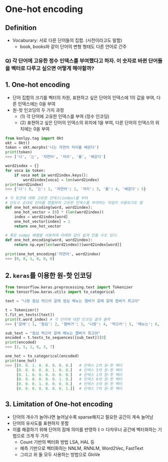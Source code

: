 # One-hot encoding

## Definition
- Vocaburary: 서로 다른 단어들의 집합. (사전이라고도 말함)
    - book, books와 같이 단어의 변형 형태도 다른 언어로 간주

### Q) 각 단어에 고유한 정수 인덱스를 부여했다고 하자. 이 숫자로 바뀐 단어들을 벡터로 다루고 싶으면 어떻게 해야할까?

## 1. One-hot encoding
- 단어 집합의 크기를 벡터의 차원, 표현하고 싶은 단어의 인덱스에 1의 값을 부여, 다른 인덱스에는 0을 부여
- 원-핫 인코딩의 두 가지 과정
    - (1) 각 단어에 고유한 인덱스를 부여 (정수 인코딩)
    - (2) 표현하고 싶은 단어의 인덱스의 위치에 1을 부여, 다른 단어의 인덱스의 위치에는 0을 부여
```python
from konlpy.tag import Okt
okt = Okt()
token = okt.morphs('나는 자연어 처리를 배운다')
print(token)
>>> ['나', '는', '자연어', '처리', '를', '배운다']

word2index = {]
for voca in token:
    if voca not in word2index.keys():
        word2index[voca] = len(word2index)
print(word2index)
>>> {'나': 0, '는': 1, '자연어': 2, '처리': 3, '를': 4, '배운다': 5}

# 각 토큰에 대해 고유한 인덱스(index)를 부여
# 빈도수 순대로 단어를 정렬하여 고유한 인덱스를 부여하는 작업이 사용되기도 함
def one_hot_encoding(word, word2index):
    one_hot_vector = [0] * (len(word2index))
    index = word2index[word]
    one_hot_vector[index] = 1
    return one_hot_vector
    
# 혹은 numpy 배열을 사용하여 아래와 같이 쉽게 만들 수도 있다.
def one_hot_encoding(word, word2index):
    return np.eye(len(word2index))[word2index[word]]
    
print(one_hot_encoding('자연어', word2index)
>>> [0, 0, 1, 0, 0, 0]
```

## 2. `keras`를 이용한 원-핫 인코딩
```python
from tensorflow.keras.preprocessing.text import Tokenizer
from tensorflow.keras.utils import to_categorical

text = "나랑 점심 먹으러 갈래 점심 메뉴는 햄버거 갈래 갈래 험버거 최고야"

t = Tokenizer()
t.fit_on_texts([text])
print(t.word_index) # 각 단어에 대한 인코딩 결과 출력
>>> {'갈래': 1, '점심': 2, '햄버거': 3, '나랑': 4, '먹으러': 5, '메뉴는': 6, '최고야': 7}

sub_text = "점심 먹으러 갈래 메뉴는 햄버거 최고야"
encoded = t.texts_to_sequences([sub_text])[0]
print(encoded)
>>> [2, 5, 1, 6, 3, 7]

one_hot = to_categorical(encoded)
print(one_hot)
>>> [[0. 0. 1. 0. 0. 0. 0. 0.]   # 인덱스 2의 원-핫 벡터
     [0. 0. 0. 0. 0. 1. 0. 0.]   # 인덱스 5의 원-핫 벡터
     [0. 1. 0. 0. 0. 0. 0. 0.]   # 인덱스 1의 원-핫 벡터
     [0. 0. 0. 0. 0. 0. 1. 0.]   # 인덱스 6의 원-핫 벡터
     [0. 0. 0. 1. 0. 0. 0. 0.]   # 인덱스 3의 원-핫 벡터
     [0. 0. 0. 0. 0. 0. 0. 1.]]  # 인덱스 7의 원-핫 벡터
```

## 3. Limitation of One-hot encoding
- 단어의 개수가 늘어나면 늘어날수록 sparse해지고 필요한 공간이 계속 늘어남
- 단어의 유사도를 표현하지 못함
- 이를 해결하기 위해 단어의 잠재 의미를 반영하ㅕㅇ 다차우너 공간에 벡터화하는 기법으로 크게 두 가지
    - Count 기반의 벡터화 방법 LSA, HAL 등
    - 예측 기반으로 벡터화하는 NNLM, RNNLM, Word2Vec, FastText
    - 그리고 위 둘 모두 사용하는 방법으로 GloVe
